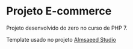 # Projeto E-commerce

Projeto desenvolvido do zero no curso de PHP 7.

Template usado no projeto [Almsaeed Studio](https://almsaeedstudio.com)